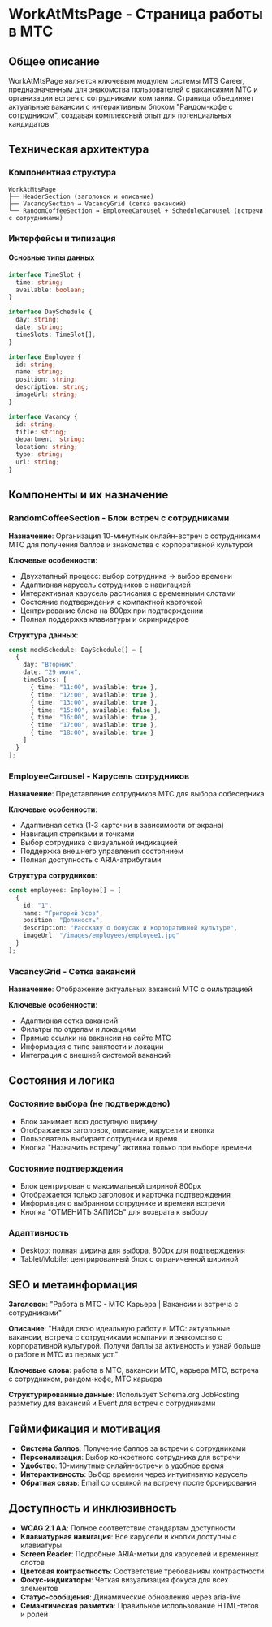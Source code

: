 # WorkAtMtsPage - Страница работы в МТС

## Общее описание

WorkAtMtsPage является ключевым модулем системы MTS Career, предназначенным для знакомства пользователей с вакансиями МТС и организации встреч с сотрудниками компании. Страница объединяет актуальные вакансии с интерактивным блоком "Рандом-кофе с сотрудником", создавая комплексный опыт для потенциальных кандидатов.

## Техническая архитектура

### Компонентная структура

```
WorkAtMtsPage
├── HeaderSection (заголовок и описание)
├── VacancySection → VacancyGrid (сетка вакансий)
└── RandomCoffeeSection → EmployeeCarousel + ScheduleCarousel (встречи с сотрудниками)
```

### Интерфейсы и типизация

#### Основные типы данных

```typescript
interface TimeSlot {
  time: string;
  available: boolean;
}

interface DaySchedule {
  day: string;
  date: string;
  timeSlots: TimeSlot[];
}

interface Employee {
  id: string;
  name: string;
  position: string;
  description: string;
  imageUrl: string;
}

interface Vacancy {
  id: string;
  title: string;
  department: string;
  location: string;
  type: string;
  url: string;
}
```

## Компоненты и их назначение

### RandomCoffeeSection - Блок встреч с сотрудниками

**Назначение**: Организация 10-минутных онлайн-встреч с сотрудниками МТС для получения баллов и знакомства с корпоративной культурой

**Ключевые особенности**:
- Двухэтапный процесс: выбор сотрудника → выбор времени
- Адаптивная карусель сотрудников с навигацией
- Интерактивная карусель расписания с временными слотами
- Состояние подтверждения с компактной карточкой
- Центрирование блока на 800px при подтверждении
- Полная поддержка клавиатуры и скринридеров

**Структура данных**:
```typescript
const mockSchedule: DaySchedule[] = [
  {
    day: "Вторник",
    date: "29 июля",
    timeSlots: [
      { time: "11:00", available: true },
      { time: "12:00", available: true },
      { time: "13:00", available: true },
      { time: "15:00", available: false },
      { time: "16:00", available: true },
      { time: "17:00", available: true },
      { time: "18:00", available: true }
    ]
  }
];
```

### EmployeeCarousel - Карусель сотрудников

**Назначение**: Представление сотрудников МТС для выбора собеседника

**Ключевые особенности**:
- Адаптивная сетка (1-3 карточки в зависимости от экрана)
- Навигация стрелками и точками
- Выбор сотрудника с визуальной индикацией
- Поддержка внешнего управления состоянием
- Полная доступность с ARIA-атрибутами

**Структура сотрудников**:
```typescript
const employees: Employee[] = [
  {
    id: "1",
    name: "Григорий Усов",
    position: "Должность",
    description: "Расскажу о бонусах и корпоративной культуре",
    imageUrl: "/images/employees/employee1.jpg"
  }
];
```

### VacancyGrid - Сетка вакансий

**Назначение**: Отображение актуальных вакансий МТС с фильтрацией

**Ключевые особенности**:
- Адаптивная сетка вакансий
- Фильтры по отделам и локациям
- Прямые ссылки на вакансии на сайте МТС
- Информация о типе занятости и локации
- Интеграция с внешней системой вакансий

## Состояния и логика

### Состояние выбора (не подтверждено)
- Блок занимает всю доступную ширину
- Отображается заголовок, описание, карусели и кнопка
- Пользователь выбирает сотрудника и время
- Кнопка "Назначить встречу" активна только при выборе времени

### Состояние подтверждения
- Блок центрирован с максимальной шириной 800px
- Отображается только заголовок и карточка подтверждения
- Информация о выбранном сотруднике и времени встречи
- Кнопка "ОТМЕНИТЬ ЗАПИСЬ" для возврата к выбору

### Адаптивность
- Desktop: полная ширина для выбора, 800px для подтверждения
- Tablet/Mobile: центрированный блок с ограниченной шириной

## SEO и метаинформация

**Заголовок**: "Работа в МТС - МТС Карьера | Вакансии и встреча с сотрудниками"

**Описание**: "Найди свою идеальную работу в МТС: актуальные вакансии, встреча с сотрудниками компании и знакомство с корпоративной культурой. Получи баллы за активность и узнай больше о работе в МТС из первых уст."

**Ключевые слова**: работа в МТС, вакансии МТС, карьера МТС, встреча с сотрудником, рандом-кофе, МТС карьера

**Структурированные данные**: Использует Schema.org JobPosting разметку для вакансий и Event для встреч с сотрудниками

## Геймификация и мотивация

- **Система баллов**: Получение баллов за встречи с сотрудниками
- **Персонализация**: Выбор конкретного сотрудника для встречи
- **Удобство**: 10-минутные онлайн-встречи в удобное время
- **Интерактивность**: Выбор времени через интуитивную карусель
- **Обратная связь**: Email со ссылкой на встречу после бронирования

## Доступность и инклюзивность

- **WCAG 2.1 AA**: Полное соответствие стандартам доступности
- **Клавиатурная навигация**: Все карусели и кнопки доступны с клавиатуры
- **Screen Reader**: Подробные ARIA-метки для каруселей и временных слотов
- **Цветовая контрастность**: Соответствие требованиям контрастности
- **Фокус-индикаторы**: Четкая визуализация фокуса для всех элементов
- **Статус-сообщения**: Динамические обновления через aria-live
- **Семантическая разметка**: Правильное использование HTML-тегов и ролей